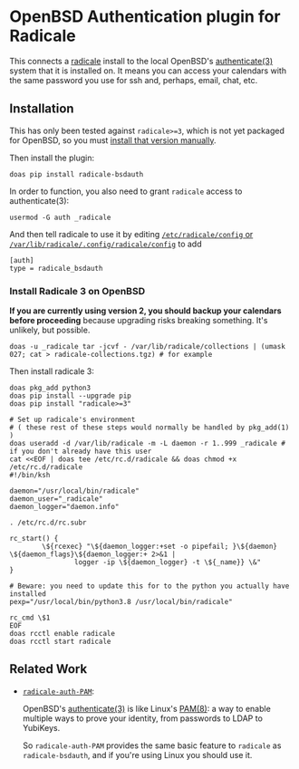 # OpenBSD Authentication plugin for Radicale

This connects a [radicale](https://radicale.org/) install to the local
OpenBSD's [authenticate(3)](https://man.openbsd.org/authenticate.3) system
that it is installed on. It means you can access your calendars with the
same password you use for ssh and, perhaps, email, chat, etc.


## Installation

This has only been tested against `radicale>=3`, which is not yet packaged
for OpenBSD, so you must [install that version manually](#install-radicale-3-on-openbsd).

Then install the plugin:

```
doas pip install radicale-bsdauth
```

In order to function, you also need to grant `radicale` access to authenticate(3):

```
usermod -G auth _radicale
```

And then tell radicale to use it by editing [`/etc/radicale/config` or `/var/lib/radicale/.config/radicale/config`](https://radicale.org/v3.html#configuration) to add

```
[auth]
type = radicale_bsdauth
```

### Install Radicale 3 on OpenBSD

**If you are currently using version 2, you should backup your calendars before proceeding** because upgrading risks breaking something. It's unlikely, but possible.

```
doas -u _radicale tar -jcvf - /var/lib/radicale/collections | (umask 027; cat > radicale-collections.tgz) # for example
```

Then install radicale 3:

```
doas pkg_add python3
doas pip install --upgrade pip
doas pip install "radicale>=3"

# Set up radicale's environment
# ( these rest of these steps would normally be handled by pkg_add(1) )
doas useradd -d /var/lib/radicale -m -L daemon -r 1..999 _radicale # if you don't already have this user
cat <<EOF | doas tee /etc/rc.d/radicale && doas chmod +x /etc/rc.d/radicale
#!/bin/ksh

daemon="/usr/local/bin/radicale"
daemon_user="_radicale"
daemon_logger="daemon.info"

. /etc/rc.d/rc.subr

rc_start() {
        \${rcexec} "\${daemon_logger:+set -o pipefail; }\${daemon} \${daemon_flags}\${daemon_logger:+ 2>&1 |
                logger -ip \${daemon_logger} -t \${_name}} \&"
}

# Beware: you need to update this for to the python you actually have installed
pexp="/usr/local/bin/python3.8 /usr/local/bin/radicale"

rc_cmd \$1
EOF
doas rcctl enable radicale
doas rcctl start radicale
```


## Related Work

* [`radicale-auth-PAM`](https://pypi.org/project/radicale-auth-PAM/):

  OpenBSD's [authenticate(3)](https://man.openbsd.org/authenticate.3) is like
  Linux's [PAM(8)](https://man.archlinux.org/man/pam.8): a way to enable multiple
  ways to prove your identity, from passwords to LDAP to YubiKeys.

  So `radicale-auth-PAM` provides the same basic feature to `radicale`
  as `radicale-bsdauth`, and if you're using Linux you should use it.
